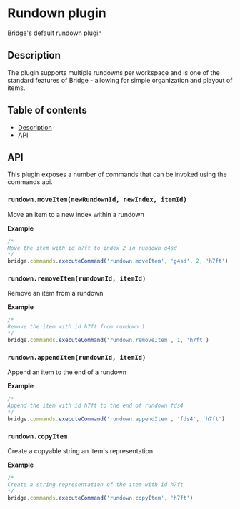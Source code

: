 # Rundown plugin
Bridge's default rundown plugin

## Description
The plugin supports multiple rundowns per workspace and is one of the standard features of Bridge - allowing for simple organization and playout of items.

## Table of contents
- [Description](#description)
- [API](#api)

## API
This plugin exposes a number of commands that can be invoked using the commands api.

### `rundown.moveItem(newRundownId, newIndex, itemId)`
Move an item to a new index within a rundown

**Example**
```javascript
/*
Move the item with id h7ft to index 2 in rundown g4sd
*/
bridge.commands.executeCommand('rundown.moveItem', 'g4sd', 2, 'h7ft')
```

### `rundown.removeItem(rundownId, itemId)`
Remove an item from a rundown

**Example**
```javascript
/*
Remove the item with id h7ft from rundown 1
*/
bridge.commands.executeCommand('rundown.removeItem', 1, 'h7ft')
```

### `rundown.appendItem(rundownId, itemId)`
Append an item to the end of a rundown

**Example**
```javascript
/*
Append the item with id h7ft to the end of rundown fds4
*/
bridge.commands.executeCommand('rundown.appendItem', 'fds4', 'h7ft')
```

### `rundown.copyItem`
Create a copyable string an item's representation

**Example**
```javascript
/*
Create a string representation of the item with id h7ft
*/
bridge.commands.executeCommand('rundown.copyItem', 'h7ft')
```